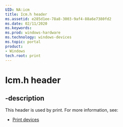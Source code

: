 ```yaml
---
UID: NA:icm
title: Icm.h header
ms.assetid: e285d1ee-78a8-3003-9af4-88a6e7380fd2
ms.date: 02/11/2020
ms.keywords: 
ms.prod: windows-hardware
ms.technology: windows-devices
ms.topic: portal
product:
- Windows
tech.root: print
---
```


# Icm.h header

## -description

This header is used by print. For more information, see:

- [Print devices](../_print/index.md)
